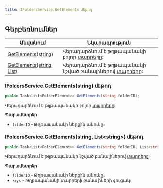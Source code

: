 ```yaml
---
title: IFoldersService.GetElements մեթոդ  
---
```


## Գերբեռնումներ

| Անվանում | Նկարագրություն |
|--|--|
| [GetElements(string)](#ifoldersservicegetelementsstring-մեթոդ) | Վերադարձնում է թղթապանակի բոլոր [տարրերը](../../types/FolderElement.md): |
| [GetElements(string, List)](#ifoldersservicegetelementsstring-list-մեթոդ) | Վերադարձնում է թղթապանակի նշված բանալիներով [տարրերը](../../types/FolderElement.md): |

### IFoldersService.GetElements(string) մեթոդ

```c#
public Task<List<FolderElement>> GetElements(string folderID);
```

Վերադարձնում է թղթապանակի բոլոր [տարրերը](../../types/FolderElement.md):

**Պարամետրեր**

* `folderID` - Թղթապանակի ներքին անունը։

### IFoldersService.GetElements(string, List&lt;string&gt;) մեթոդ

```c#
public Task<List<FolderElement>> GetElements(string folderID, List<string> keys);
```

Վերադարձնում է թղթապանակի նշված բանալիներով [տարրերը](../../types/FolderElement.md):

**Պարամետրեր**

* `folderID` - Թղթապանակի ներքին անունը։
* `keys` - Թղթապանակի տարրերի բանալիների ցուցակ։

